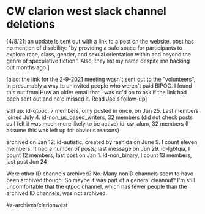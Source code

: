 # CW clarion west slack channel deletions

[4/8/21: an update is sent out with a link to a post on the website. post has no mention of disability: 
"by providing a safe space for participants to explore race, class, gender, and sexual orientation within and beyond the genre of speculative fiction". 
Also, they list my name despite me backing out months ago.] 

[also: the link for the 2-9-2021 meeting wasn't sent out to the "volunteers", in presumably a way to uninvited people who weren't paid BIPOC. I found this out from Huw an older email that I was cc'd on to ask if the link had been sent out and he'd missed it. Read Jae's follow-up]


still up:
id-qtpoc, 7 members, only posted in once, on Jun 25. Last members joined July 4. 
id-non_us_based_writers, 32 members (did not check posts as I felt it was much more likely to be active)
id-cw_alum, 32 members (I assume this was left up for obvious reasons)

archived on Jan 12: 
id-autistic, created by rashida on June 9. I count eleven members. It had a number of posts, last message on Jun 29. 
id-lgbtqia, I count 12 members, last post on Jan 1. 
id-non_binary, I count 13 members, last post Jun 24

Were other ID channels archived? No. Many nonID channels seem to have been archived though. So maybe it was part of a general cleanout? I'm still uncomfortable that the qtpoc channel, which has fewer people than the archived ID channels, was not archived. 


#z-archives/clarionwest